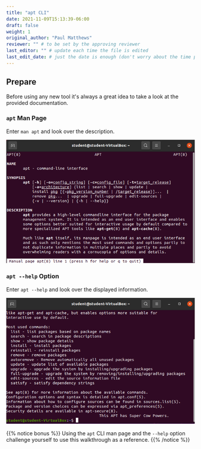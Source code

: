 ```yaml
---
title: "apt CLI"
date: 2021-11-09T15:13:39-06:00
draft: false
weight: 1
original_author: "Paul Matthews" 
reviewer: "" # to be set by the approving reviewer
last_editor: "" # update each time the file is edited
last_edit_date: # just the date is enough (don't worry about the time portion)
---
```


## Prepare

Before using any new tool it's always a great idea to take a look at the provided documentation.

### `apt` Man Page

Enter `man apt` and look over the description.

![man apt](pictures/man-apt.png)

### `apt --help` Option 

Enter `apt --help` and look over the displayed information.

![apt --help](pictures/apt-help.png)

{{% notice bonus %}}
Using the `apt` CLI man page and the `--help` option challenge yourself to use this walkthrough as a reference.
{{% /notice %}}